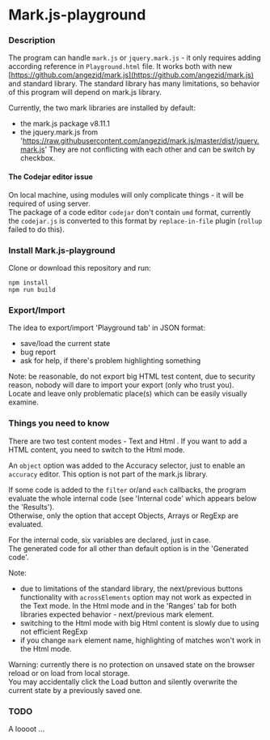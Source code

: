 # Mark.js-playground

### Description
The program can handle `mark.js` or `jquery.mark.js` - it only requires adding according reference in `Playground.html` file.
It works both with new [https://github.com/angezid/mark.js](https://github.com/angezid/mark.js) and standard library. The standard library has many limitations, so behavior of this program will depend on mark.js library.  

Currently, the two mark libraries are installed by default:
* the mark.js package v8.11.1
* the jquery.mark.js from 'https://raw.githubusercontent.com/angezid/mark.js/master/dist/jquery.mark.js'
They are not conflicting with each other and can be switch by checkbox.  

#### The Codejar editor issue
On local machine, using modules will only complicate things - it will be required of using server.  
The package of a code editor `codejar` don't contain `umd` format, currently the `codejar.js` is converted to this format by `replace-in-file` plugin (`rollup` failed to do this).

### Install Mark.js-playground
Clone or download this repository and run:
```
npm install
npm run build
```

### Export/Import
The idea to export/import 'Playground tab' in JSON format:
* save/load the current state
* bug report
* ask for help, if there's problem highlighting something

Note: be reasonable, do not export big HTML test content, due to security reason, nobody will dare to import your export (only who trust you).  
Locate and leave only problematic place(s) which can be easily visually examine.  

### Things you need to know

There are two test content modes - Text and Html . If you want to add a HTML content, you need to switch to the Html mode.

An `object` option was added to the Accuracy selector, just to enable an `accuracy` editor. This option is not part of the mark.js library.

If some code is added to the `filter` or/and `each` callbacks, the program evaluate the whole internal code (see 'Internal code' which appears below the 'Results').  
Otherwise, only the option that accept Objects, Arrays or RegExp are evaluated.

For the internal code, six variables are declared, just in case.  
The generated code for all other than default option is in the 'Generated code'.

Note:
- due to limitations of the standard library, the next/previous buttons functionality with `acrossElements` option may not work as expected in the Text mode.
In the Html mode and in the 'Ranges' tab for both libraries expected behavior - next/previous mark element.
- switching to the Html mode with big Html content is slowly due to using not efficient RegExp
- if you change `mark` element name, highlighting of matches won't work in the Html mode.

Warning: currently there is no protection on unsaved state on the browser reload or on load from local storage.  
You may accidentally click the Load button and silently overwrite the current state by a previously saved one.

### TODO
A loooot ...
